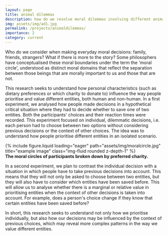 ```yaml
---
layout: page
title: animal dilemmas
description: how do we resolve moral dilemmas involving different animal and plant species?
img: assets/img/ad1.jpg
permalink: /projects/animaldilemmas/
importance: 2
category: current
---
```


Who do we consider when making everyday moral decisions: family, friends, strangers? What if there is more to the story? Some philosophers have conceptualised these moral boundaries under the term the 'moral circle', understood as distinct moral domains that reflect the separation between those beings that are morally important to us and those that are not.

This research seeks to understand how personal characteristics (such as dietary preferences or which charity to donate to) influence the way people prioritise and value different entities, both human and non-human. In a first experiment, we analysed how people made decisions in a hypothetical critical situation where they had to decide whether to save one of two entities. Both the participants' choices and their reaction times were recorded. This experiment focused on individual, dilemmatic decisions, i.e. each person had to choose between two options without considering previous decisions or the context of other choices. The idea was to understand how people prioritise different entities in an isolated scenario.

<div class="row justify-content-center">
    <div class="col-sm" style="max-width: 750px; width: 100%;">
        {% include figure.liquid loading="eager" path="assets/img/moralcircle.jpg" title="example image" class="img-fluid rounded z-depth-1" %}
    </div>
</div>
<div class="caption">
    <b>The moral circles of participants broken down by preferred charity.</b>
</div>

In a second experiment, we plan to contrast the individual decision with a situation in which people have to take previous decisions into account. This means that they will not only be asked to choose between two entities, but they will also have to consider which entities have been saved before. This will allow us to analyse whether there is a marginal or relative value in prioritising entities when the context of other decisions is taken into account. For example, does a person's choice change if they know that certain entities have been saved before?

In short, this research seeks to understand not only how we prioritise individually, but also how our decisions may be influenced by the context of previous choices, which may reveal more complex patterns in the way we value different entities.
